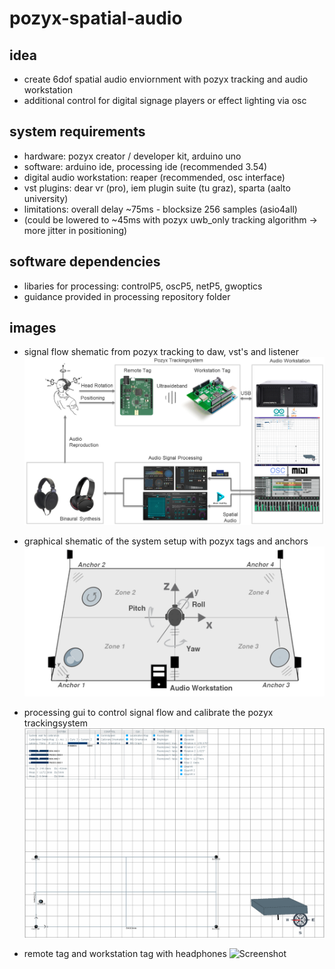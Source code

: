 # pozyx-spatial-audio

## idea

- create 6dof spatial audio enviornment with pozyx tracking and audio workstation
- additional control for digital signage players or effect lighting via osc

## system requirements

- hardware: pozyx creator / developer kit, arduino uno
- software: arduino ide, processing ide (recommended 3.54)
- digital audio workstation: reaper (recommended, osc interface)
- vst plugins: dear vr (pro), iem plugin suite (tu graz), sparta (aalto university)
- limitations: overall delay ~75ms - blocksize 256 samples (asio4all)
- (could be lowered to ~45ms with pozyx uwb_only tracking algorithm -> more jitter in positioning)

## software dependencies

- libaries for processing: controlP5, oscP5, netP5, gwoptics
- guidance provided in processing repository folder

## images

- signal flow shematic from pozyx tracking to daw, vst's and listener
![Screenshot](ressources/images/systemflow.png "systemflow")

- graphical shematic of the system setup with pozyx tags and anchors
![Screenshot](ressources/images/systemsetup.png "Title")

- processing gui to control signal flow and calibrate the pozyx trackingsystem
![Screenshot](ressources/images/processing.png)

- remote tag and workstation tag with headphones
![Screenshot](ressources/images/pozyx_tags.png)


